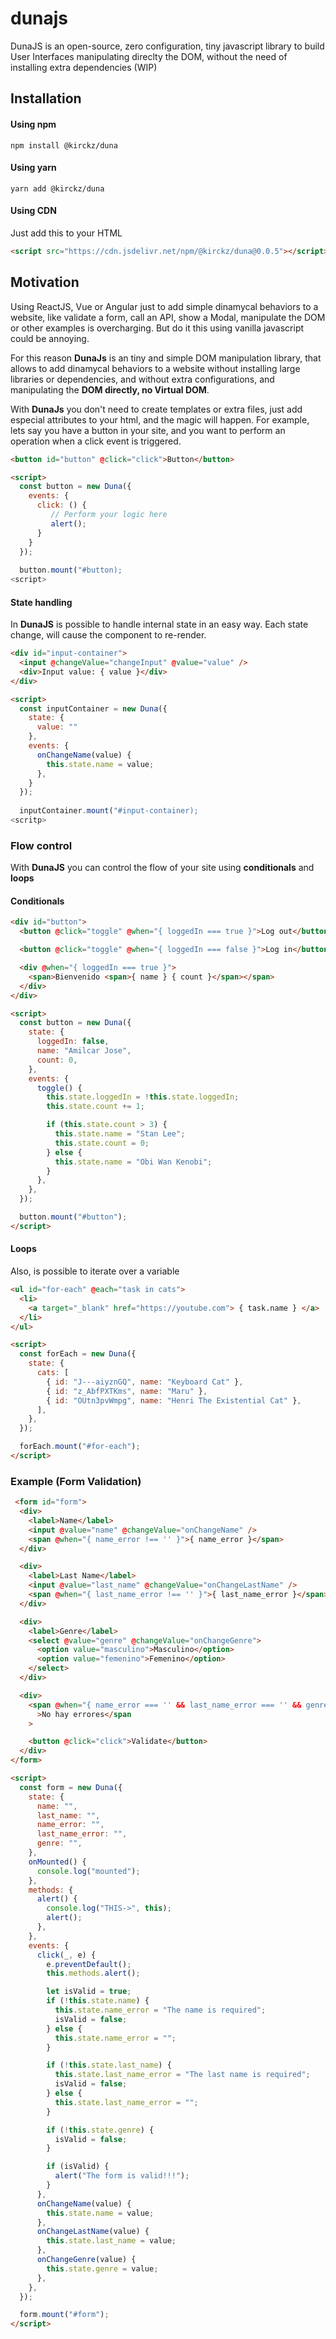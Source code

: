 # dunajs

DunaJS is an open-source, zero configuration, tiny javascript library to build User Interfaces manipulating direclty the DOM, without the need of installing extra dependencies (WIP)

## Installation

#### Using npm

````
npm install @kirckz/duna 
````

#### Using yarn

````
yarn add @kirckz/duna
````

#### Using CDN

Just add this to your HTML

````html
<script src="https://cdn.jsdelivr.net/npm/@kirckz/duna@0.0.5"></script>
````

## Motivation

Using ReactJS, Vue or Angular just to add simple dinamycal behaviors to a website, like validate a form, call an API, show a Modal, manipulate the DOM or other examples is overcharging. But do it this using vanilla javascript could be annoying. 

For this reason **DunaJs** is an tiny and simple DOM manipulation library, that allows to add dinamycal behaviors to a website without installing large libraries or dependencies, and without extra configurations, and manipulating the **DOM directly, no Virtual DOM**.

With **DunaJs** you don't need to create templates or extra files, just add especial attributes to your html, and the magic will happen. For example, lets say you have a button in your site, and you want to perform an operation when a click event is triggered.

```html
<button id="button" @click="click">Button</button>

<script>
  const button = new Duna({
    events: {
      click: () {
         // Perform your logic here
         alert();
      }
    }
  });
  
  button.mount("#button);
<script>
```

#### State handling

In **DunaJS** is possible to handle internal state in an easy way. Each state change, will cause the component to re-render.

```html
<div id="input-container">
  <input @changeValue="changeInput" @value="value" />
  <div>Input value: { value }</div>
</div>

<script>
  const inputContainer = new Duna({
    state: {
      value: ""
    },
    events: {
      onChangeName(value) {
        this.state.name = value;
      },
    }
  });
  
  inputContainer.mount("#input-container);
<scritp>
```

### Flow control

With **DunaJS** you can control the flow of your site using **conditionals** and **loops**

#### Conditionals

```html
<div id="button">
  <button @click="toggle" @when="{ loggedIn === true }">Log out</button>

  <button @click="toggle" @when="{ loggedIn === false }">Log in</button>

  <div @when="{ loggedIn === true }">
    <span>Bienvenido <span>{ name } { count }</span></span>
  </div>
</div>

<script>
  const button = new Duna({
    state: {
      loggedIn: false,
      name: "Amilcar Jose",
      count: 0,
    },
    events: {
      toggle() {
        this.state.loggedIn = !this.state.loggedIn;
        this.state.count += 1;

        if (this.state.count > 3) {
          this.state.name = "Stan Lee";
          this.state.count = 0;
        } else {
          this.state.name = "Obi Wan Kenobi";
        }
      },
    },
  });

  button.mount("#button");
</script>
```

#### Loops

Also, is possible to iterate over a variable

```html
<ul id="for-each" @each="task in cats">
  <li>
    <a target="_blank" href="https://youtube.com"> { task.name } </a>
  </li>
</ul>

<script>
  const forEach = new Duna({
    state: {
      cats: [
        { id: "J---aiyznGQ", name: "Keyboard Cat" },
        { id: "z_AbfPXTKms", name: "Maru" },
        { id: "OUtn3pvWmpg", name: "Henri The Existential Cat" },
      ],
    },
  });

  forEach.mount("#for-each");
</script>
```

### Example (Form Validation)

```html
 <form id="form">
  <div>
    <label>Name</label>
    <input @value="name" @changeValue="onChangeName" />
    <span @when="{ name_error !== '' }">{ name_error }</span>
  </div>

  <div>
    <label>Last Name</label>
    <input @value="last_name" @changeValue="onChangeLastName" />
    <span @when="{ last_name_error !== '' }">{ last_name_error }</span>
  </div>

  <div>
    <label>Genre</label>
    <select @value="genre" @changeValue="onChangeGenre">
      <option value="masculino">Masculino</option>
      <option value="femenino">Femenino</option>
    </select>
  </div>

  <div>
    <span @when="{ name_error === '' && last_name_error === '' && genre === ''}"
      >No hay errores</span
    >

    <button @click="click">Validate</button>
  </div>
</form>

<script>
  const form = new Duna({
    state: {
      name: "",
      last_name: "",
      name_error: "",
      last_name_error: "",
      genre: "",
    },
    onMounted() {
      console.log("mounted");
    },
    methods: {
      alert() {
        console.log("THIS->", this);
        alert();
      },
    },
    events: {
      click(_, e) {
        e.preventDefault();
        this.methods.alert();

        let isValid = true;
        if (!this.state.name) {
          this.state.name_error = "The name is required";
          isValid = false;
        } else {
          this.state.name_error = "";
        }

        if (!this.state.last_name) {
          this.state.last_name_error = "The last name is required";
          isValid = false;
        } else {
          this.state.last_name_error = "";
        }

        if (!this.state.genre) {
          isValid = false;
        }

        if (isValid) {
          alert("The form is valid!!!");
        }
      },
      onChangeName(value) {
        this.state.name = value;
      },
      onChangeLastName(value) {
        this.state.last_name = value;
      },
      onChangeGenre(value) {
        this.state.genre = value;
      },
    },
  });

  form.mount("#form");
</script>
```

